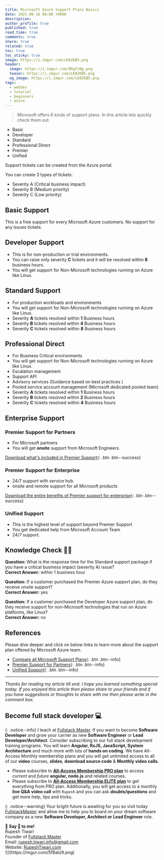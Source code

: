 ```yaml
---
title: Microsoft Azure Support Plans Basics
date: 2021-06-16 00:00 +0000
description:
author_profile: true
published: true
read_time: true
comments: true
share: true
related: true
toc: true
toc_sticky: true
image: https://i.imgur.com/LK8Z6B5.png
header:
  image: https://i.imgur.com/0RqfzNg.png
  teaser: https://i.imgur.com/LK8Z6B5.png
  og_image: https://i.imgur.com/LK8Z6B5.png
tags:
  - webdev
  - tutorial
  - beginners
  - azure
---
```


> Microsoft offers 6 kinds of support plans. In this article lets quickly check them out.

- Basic
- Developer
- Standard
- Professional Direct
- Premier
- Unified

Support tickets can be created from the Azure portal.

You can create 3 types of tickets:

- Severity A (Critical business impact)
- Severity B (Medium priority)
- Severity C (Low priority)

## Basic Support

This is a free support for every Microsoft Azure customers. No support for any issues tickets.

## Developer Support

- This is for non-production or trial environments.
- You can raise only severity **C** tickets and it will be resolved within **8** business hours.
- You will get support for Non-Microsoft technologies running on Azure like Linux.

## Standard Support

- For production workloads and environments
- You will get support for Non-Microsoft technologies running on Azure like Linux.
- Severity **A** tickets resolved within **1** Business hours
- Severity **B** tickets resolved within **4** Business hours
- Severity **C** tickets resolved within **8** Business hours

## Professional Direct

- For Business Critical environments
- You will get support for Non-Microsoft technologies running on Azure like Linux.
- Escalation management
- Support API
- Advisory services (Guidance based on best practices )
- Pooled service account management (Microsoft dedicated pooled team)
- Severity **A** tickets resolved within **1** Business hours
- Severity **B** tickets resolved within **2** Business hours
- Severity **C** tickets resolved within **4** Business hours

## Enterprise Support

### Premier Support for Partners

- For Microsoft partners
- You will get **onsite** support from Microsoft Engineers.

[Download what's included in Premier Support](https://assetsprod.microsoft.com/mpn/en-us/microsoft-premier-support-for-partners-to-partner-brochure.pdf){: .btn .btn--success}

### Premier Support for Enterprise

- 24/7 support with service hub.
- onsite and remote support for all Microsoft products

[Download the entire benefits of Premier support for enterprise](https://query.prod.cms.rt.microsoft.com/cms/api/am/binary/RE4z9ba){: .btn .btn--success}

### Unified Support

- This is the highest level of support beyond Premier Support
- You get dedicated help from Microsoft Account Team
- 24/7 support.

## Knowledge Check 👨‍🏫

**Question:** What is the response time for the Standard support package if you have a critical business impact (severity A) issue? \
**Correct Answer:** within 1 business hour

**Question:** If a customer purchased the Premier Azure support plan, do they receive onsite support? \
**Correct Answer:** yes

**Question:** If a customer purchased the Developer Azure support plan, do they receive support for non-Microsoft technologies that run on Azure platforms, like Linux? \
**Correct Answer:** no

## References

Please dive deeper and click on below links to learn more about the support plan offered by Microsoft Azure team.

- [Compare all Microsoft Support Plans](https://azure.microsoft.com/en-us/support/plans/){: .btn .btn--info}
- [Premier Support for Partners](https://partner.microsoft.com/en-US/support/microsoft-services-premier-support){: .btn .btn--info}
- [Unified Support](https://www.microsoft.com/en-us/msservices/unified-support-solutions?activetab=pivot1%3aprimaryr4){: .btn .btn--info}

---

_Thanks for reading my article till end. I hope you learned something special today. If you enjoyed this article then please share to your friends and if you have suggestions or thoughts to share with me then please write in the comment box._

## Become full stack developer 💻

{: .notice--info}
I teach at [Fullstack Master](https://www.fullstackmaster.net). If you want to become **Software Developer** and grow your carrier as new **Software Engineer** or **Lead Developer/Architect**. Consider subscribing to our full stack development training programs. You will learn **Angular, RxJS, JavaScript, System Architecture** and much more with lots of **hands on coding**. We have All-Access Monthly membership plans and you will get unlimited access to all of our **video** courses, **slides**, **download source code** & **Monthly video calls**.

- Please subscribe to **[All-Access Membership PRO plan](https://www.fullstackmaster.net/pro)** to access _current_ and _future_ **angular, node.js** and related courses.
- Please subscribe to **[All-Access Membership ELITE plan](https://www.fullstackmaster.net/elite)** to get everything from PRO plan. Additionally, you will get access to a monthly **live Q&A video call** with `Rupesh` and you can ask **_doubts/questions_** and get more help, tips and tricks.

{: .notice--warning}
Your bright future is awaiting for you so visit today [FullstackMaster](www.fullstackmaster.net) and allow me to help you to board on your dream software company as a new **Software Developer, Architect or Lead Engineer** role.

<div class="notice--success">
<strong>💖 Say 👋 to me!</strong>
<br>Rupesh Tiwari
<br>Founder of <a href="https://www.fullstackmaster.net">Fullstack Master </a>
<br>Email: <a href="mailto:rupesh.tiwari.info@gmail.com?subject=Hi">rupesh.tiwari.info@gmail.com</a>
<br>Website: <a href="https://www.rupeshtiwari.com">RupeshTiwari.com </a>
</div>
![](https://imgur.com/5fBatz9.png)
